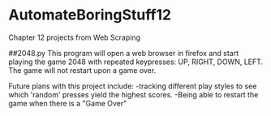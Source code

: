 # AutomateBoringStuff12
Chapter 12 projects from Web Scraping


##2048.py
This program will open a web browser in firefox and start playing the game 2048 with repeated keypresses: UP, RIGHT, DOWN, LEFT. The game will not restart upon a game over.

Future plans with this project include:
-tracking different play styles to see which 'random' presses yield the highest scores.
-Being able to restart the game when there is a "Game Over"
